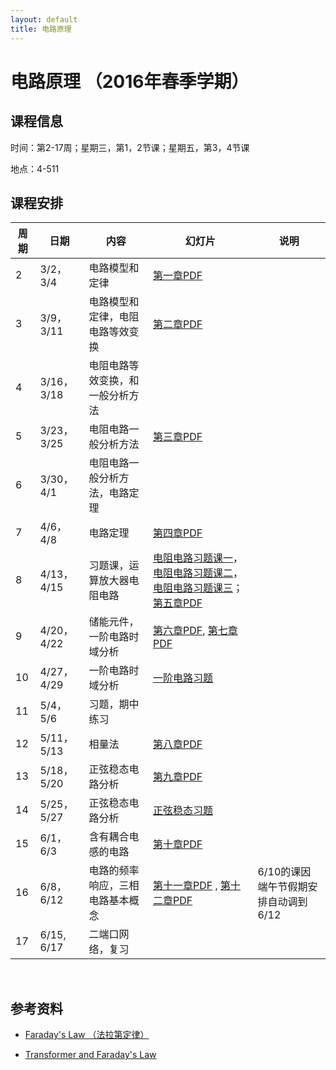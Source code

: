 ```yaml
---
layout: default
title: 电路原理
---
```


电路原理 （2016年春季学期）
===========================

课程信息
--------

时间：第2-17周；星期三，第1，2节课；星期五，第3，4节课

地点：4-511

课程安排
--------

| 周期 | 日期       | 内容                             | 幻灯片                                                                                                                                                | 说明                                 |
|------|------------|----------------------------------|-------------------------------------------------------------------------------------------------------------------------------------------------------|--------------------------------------|
| 2    | 3/2，3/4   | 电路模型和定律                   | [第一章PDF](第一章.pdf)                                                                                                                               |                                      |
| 3    | 3/9，3/11  | 电路模型和定律，电阻电路等效变换 | [第二章PDF](第二章.pdf)                                                                                                                               |                                      |
| 4    | 3/16，3/18 | 电阻电路等效变换，和一般分析方法 |                                                                                                                                                       |                                      |
| 5    | 3/23，3/25 | 电阻电路一般分析方法             | [第三章PDF](第三章.pdf)                                                                                                                               |                                      |
| 6    | 3/30，4/1  | 电阻电路一般分析方法，电路定理   |                                                                                                                                                       |                                      |
| 7    | 4/6，4/8   | 电路定理                         | [第四章PDF](第四章.pdf)                                                                                                                               |                                      |
| 8    | 4/13，4/15 | 习题课，运算放大器电阻电路       | [电阻电路习题课一](电阻电路习题课一.pdf)，[电阻电路习题课二](电阻电路习题课二.pdf)，[电阻电路习题课三](电阻电路习题课三.pdf)；[第五章PDF](第五章.pdf) |                                      |
| 9    | 4/20，4/22 | 储能元件，一阶电路时域分析       | [第六章PDF](第六章.pdf), [第七章PDF](第七章.pdf)                                                                                                      |                                      |
| 10   | 4/27，4/29 | 一阶电路时域分析                 | [一阶电路习题](一阶电路习题.pdf)                                                                                                                      |                                      |
| 11   | 5/4，5/6   | 习题，期中练习                   |                                                                                                                                                       |                                      |
| 12   | 5/11，5/13 | 相量法                           | [第八章PDF](第八章.pdf)                                                                                                                               |                                      |
| 13   | 5/18，5/20 | 正弦稳态电路分析                 | [第九章PDF](第九章.pdf)                                                                                                                               |                                      |
| 14   | 5/25，5/27 | 正弦稳态电路分析                 | [正弦稳态习题](正弦稳态习题1.pdf)                                                                                                                     |                                      |
| 15   | 6/1，6/3   | 含有耦合电感的电路               | [第十章PDF](第十章.pdf)                                                                                                                               |                                      |
| 16   | 6/8，6/12  | 电路的频率响应，三相电路基本概念 | [第十一章PDF](第十一章.pdf) , [第十二章PDF](第十二章.pdf)                                                                                             | 6/10的课因端午节假期安排自动调到6/12 |
| 17   | 6/15, 6/17 | 二端口网络，复习                 |                                                                                                                                                       |                                      |

 

参考资料
--------

-   [Faraday's Law
    （法拉第定律）](http://hyperphysics.phy-astr.gsu.edu/hbase/electric/farlaw.html#c1)

-   [Transformer and Faraday's
    Law](http://hyperphysics.phy-astr.gsu.edu/hbase/magnetic/transf.html#c1)

 
